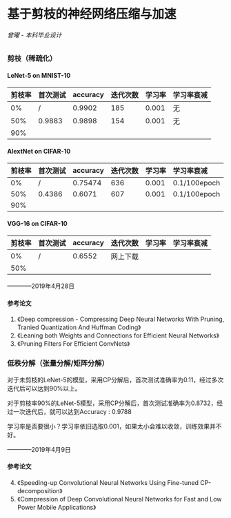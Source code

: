 # 基于剪枝的神经网络压缩与加速
###### 曾曜 - 本科毕业设计

### 剪枝（稀疏化）

#### LeNet-5 on MNIST-10
|剪枝率|首次测试|accuracy|迭代次数|学习率|学习率衰减|
|:-----|:------|:-------|:------|:-----|:--------|
|0%    |/      |0.9902  |185    | 0.001|无       |
|50%   |0.9883 |0.9898  |154    |0.001 |无       |
|90%   |      |      |   |     |

#### AlextNet on CIFAR-10
|剪枝率|首次测试|accuracy|迭代次数|学习率|学习率衰减|
|:-----|:------|:-------|:------|:-----|:--------|
|0%    |/      |0.75474 |636    | 0.001|0.1/100epoch|
|50%   |0.4386 |0.6071  |607    |0.001 |0.1/100epoch|
|90%   |      |      |   |     |

#### VGG-16 on CIFAR-10
|剪枝率|首次测试|accuracy|迭代次数|学习率|学习率衰减|
|:-----|:------|:-------|:------|:-----|:--------|
|0%    |/      |0.6552  |网上下载|      |         |
|50%   |       |  ||      |         |


————2019年4月28日

#### 参考论文
1. 《Deep compression - Compressing Deep Neural Networks With Pruning, Tranied Quantization And Huffman Coding》
2. 《Leaning both Weights and Connections for Efficient Neural Networks》
3. 《Pruning Filters For Efficient ConvNets》

### 低秩分解（张量分解/矩阵分解）
对于未剪枝的LeNet-5的模型，采用CP分解后，首次测试准确率为0.11，经过多次迭代后可以达到90%以上。

对于剪枝率90%的LeNet-5模型，采用CP分解后，首次测试准确率为0.8732，经过一次迭代后，就可以达到Accuracy : 0.9788

学习率是否要很小？学习率依旧选取0.001，如果太小会难以收敛，训练效果并不好。

————2019年4月9日

#### 参考论文
4. 《Speeding-up Convolutional Neural Networks Using Fine-tuned CP-decomposition》
5. 《Compression of Deep Convolutional Neural Networks for Fast and Low Power Mobile Applications》

